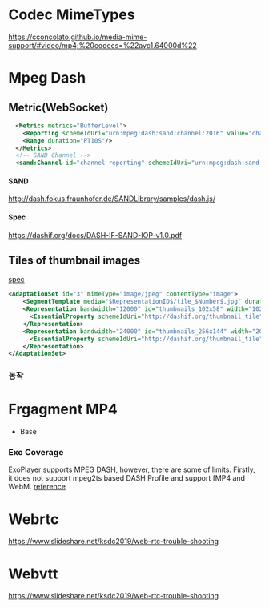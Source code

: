 # Codec MimeTypes
https://cconcolato.github.io/media-mime-support/#video/mp4;%20codecs=%22avc1.64000d%22


# Mpeg Dash
## Metric(WebSocket)
```xml
  <Metrics metrics="BufferLevel">
    <Reporting schemeIdUri="urn:mpeg:dash:sand:channel:2016" value="channel-reporting"/>
    <Range duration="PT10S"/>
  </Metrics>
  <!-- SAND Channel -->
  <sand:Channel id="channel-reporting" schemeIdUri="urn:mpeg:dash:sand:channel:websocket:2016" endpoint="wss://sand-ws-test-dane.herokuapp.com"/>
```
#### SAND
http://dash.fokus.fraunhofer.de/SANDLibrary/samples/dash.js/

#### Spec
https://dashif.org/docs/DASH-IF-SAND-IOP-v1.0.pdf


## Tiles of thumbnail images
[spec](https://dashif.org/docs/DASH-IF-IOP-v4.3.pdf)

```xml
<AdaptationSet id="3" mimeType="image/jpeg" contentType="image">
    <SegmentTemplate media="$RepresentationID$/tile_$Number$.jpg" duration="634.566" startNumber="1"/>
    <Representation bandwidth="12000" id="thumbnails_102x58" width="1024" height="1152">
      <EssentialProperty schemeIdUri="http://dashif.org/thumbnail_tile" value="10x20"/>
    </Representation>
    <Representation bandwidth="24000" id="thumbnails_256x144" width="2048" height="1152">
      <EssentialProperty schemeIdUri="http://dashif.org/thumbnail_tile" value="8x8"/>
    </Representation>
</AdaptationSet>


```
### 동작


# Frgagment MP4
* Base

### Exo Coverage
ExoPlayer supports MPEG DASH, however, there are some of limits.
Firstly, it does not support mpeg2ts based DASH Profile and support fMP4 and WebM.
[reference](https://exoplayer.dev/dash.html)


# Webrtc
https://www.slideshare.net/ksdc2019/web-rtc-trouble-shooting


# Webvtt
https://www.slideshare.net/ksdc2019/web-rtc-trouble-shooting
